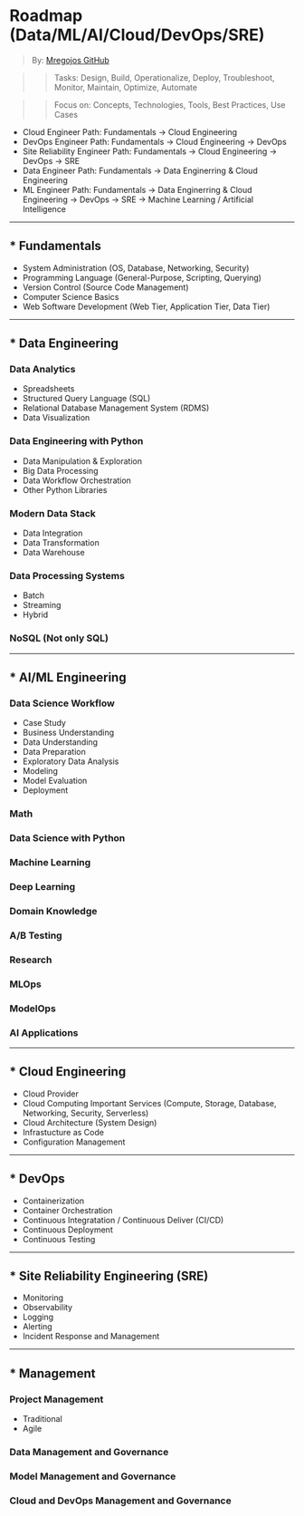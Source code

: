 # Roadmap (Data/ML/AI/Cloud/DevOps/SRE)
> By: [Mregojos GitHub](https://github.com/Mregojos)

>> Tasks: Design, Build, Operationalize, Deploy, Troubleshoot, Monitor, Maintain, Optimize, Automate

>> Focus on: Concepts, Technologies, Tools, Best Practices, Use Cases

* Cloud Engineer Path: Fundamentals -> Cloud Engineering
* DevOps Engineer Path: Fundamentals -> Cloud Engineering -> DevOps
* Site Reliability Engineer Path: Fundamentals -> Cloud Engineering -> DevOps -> SRE
* Data Engineer Path: Fundamentals -> Data Enginerring & Cloud Engineering 
* ML Engineer Path: Fundamentals -> Data Enginerring & Cloud Engineering -> DevOps -> SRE -> Machine Learning / Artificial Intelligence

<!--
> About: This roadmap directs what concepts, technologies, tools to learn as a Data/ML/AI/Cloud/Devops Practitioner.
-->

___
## * Fundamentals
- System Administration (OS, Database, Networking, Security)
- Programming Language (General-Purpose, Scripting, Querying)
- Version Control (Source Code Management)
- Computer Science Basics
- Web Software Development (Web Tier, Application Tier, Data Tier)

___
## * Data Engineering

### Data Analytics
- Spreadsheets
- Structured Query Language (SQL)
- Relational Database Management System (RDMS)
- Data Visualization

### Data Engineering with Python
- Data Manipulation & Exploration
- Big Data Processing
- Data Workflow Orchestration
- Other Python Libraries

### Modern Data Stack
- Data Integration
- Data Transformation
- Data Warehouse

### Data Processing Systems
- Batch
- Streaming
- Hybrid

### NoSQL (Not only SQL)

___
## * AI/ML Engineering

### Data Science Workflow
- Case Study
- Business Understanding
- Data Understanding
- Data Preparation
- Exploratory Data Analysis
- Modeling
- Model Evaluation
- Deployment

### Math

### Data Science with Python

### Machine Learning

### Deep Learning

### Domain Knowledge

### A/B Testing

### Research

### MLOps

### ModelOps

### AI Applications
___
## * Cloud Engineering

- Cloud Provider
- Cloud Computing Important Services (Compute, Storage, Database, Networking, Security, Serverless)
- Cloud Architecture (System Design)
- Infrastucture as Code
- Configuration Management

___
## * DevOps
- Containerization
- Container Orchestration
- Continuous Integratation / Continuous Deliver (CI/CD)
- Continuous Deployment 
- Continuous Testing

___
## * Site Reliability Engineering (SRE)
- Monitoring
- Observability
- Logging
- Alerting
- Incident Response and Management

___
## * Management

### Project Management
- Traditional
- Agile

### Data Management and Governance

### Model Management and Governance

### Cloud and DevOps Management and Governance



